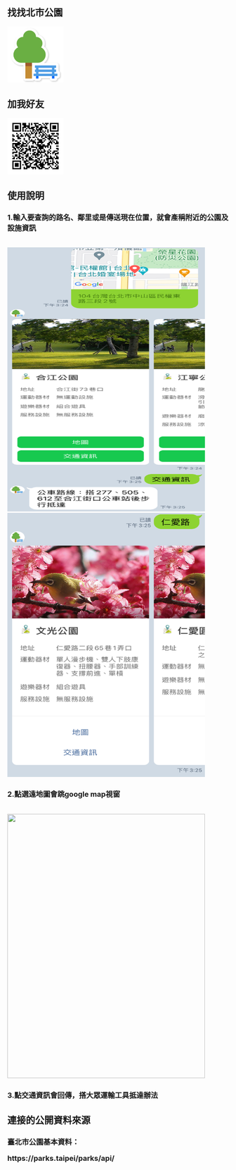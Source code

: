 <h2>找找北市公園</h2>

<img src="/images/icon.png" alt="" style="width:128px;height:128px;">
<h2>加我好友</h2>

<img src="/images/qrcode.png" alt="" style="width:128px;height:128px;">
<h2>使用說明</h2>

<h3>1.輸入要查詢的路名、鄰里或是傳送現在位置，就會產稱附近的公園及設施資訊</h3>
<br>
<img src="/images/LINE_capture_locatic.JPG" alt=""  width="450px" height="600px">
<img src="/images/LINE_capture_street.JPG" alt=""  width="450px" height="600px">
<h3>2.點選遠地圖會跳google map視窗</h3>
<br>
<img src="/images/IMG_0379.PNG" alt=""  width="450px" height="600px">
<h3>3.點交通資訊會回傳，搭大眾運輸工具抵達辦法</h3>

<h2>連接的公開資料來源</h2>
<h3><p>臺北市公園基本資料：</p>https://parks.taipei/parks/api/</h3>
